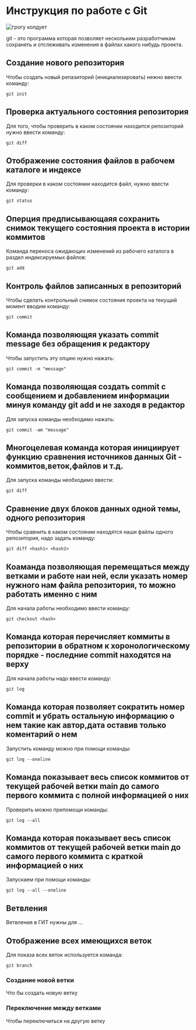 # Инструкция по работе с Git

![грогу колдует](grogu.jpeg)

git - это программа которая позволяет нескольким разработчикам сохранять и отслеживать изменения в файлах какого нибудь проекта.

## Создание нового репозитория

Чтобы создать новый репазиторий (инициализировать) нежно ввести команду:

    git init

 ## Проверка актуального состояния репозитория

 Для того, чтобы проверить в каком состоянии находится репозиторий нужно ввести команду:

    git diff

## Отображение состояния файлов в рабочем каталоге и индексе

Для проверки в каком состоянии находится файл, нужно ввести команду:

    git status

## Оперция предписывающаяя сохранить снимок текущего состояния проекта в истории коммитов

Команда переноса ожидающих изменений из рабочего каталога в раздел индексируемых файлов:

    git add

## Контроль файлов записанных в репозиторий

Чтобы сделать контрольный снимок состояния проекта на текущий момент вводим команду:

    git commit

 ## Команда позволяющяя указать commit message без обращения к редактору

 Чтобы запустить эту опцию нужно нажать:

    git commit -m "message"
  
  ## Команда позволяющая создать commit с сообщением и добавлением информации минуя команду git add и не заходя в редактор

  Для запуска команды необходимо нажать:

    git commit -am "message"

## Многоцелевая команда которая инициирует функцию сравнения источников данных Git - коммитов,веток,файлов и т.д.

Для запуска команды необходимо ввести:

    git diff

## Сравнение двух блоков данных одной темы, одного репозитория

Чтобы сравнить в каком состоянии находятся наши файлы одного репозитория, надо задать команду:

    git diff <hash1> <hash2>

## Коаманда позволяющая перемещаться между ветками и работе наи ней, если указать номер нужного нам файла репозитория, то можно работать именно с ним 

Для начала работы необходимо ввести команду:

    git checkout <hash>

## Команда которая перечисляет коммиты в репозитории в обратном к хоронологическому порядке - последние commit находятся на верху

Для начала работы надо ввести команду:

    git log

 ## Команда которая позволяет сократить номер commit и убрать остальную информацию о нем такие как автор,дата  оставив только коментарий о нем

 Запустить команду можно при помощи команды:
    
    git log --oneline

## Команда показывает весь список коммитов от текущей рабочей ветки main до самого первого коммита с полной информацией о них

Проверить можно припомощи команды:

    git log --all

## Команда которая показывает весь список коммитов от текущей рабочей ветки main до самого первого коммита с краткой информацией о них

Запускаем при помощи команды:

    git log --all --oneline
    
## Ветвления

Ветвления в ГИТ нужны для ...

## Отображение всех имеющихся веток

Для показа всех веток используется команда:

    git branch
    
### Создание новой ветки

Что бы создать новую ветку

### Переключение между ветками

Чтобы переключиться на другую ветку

